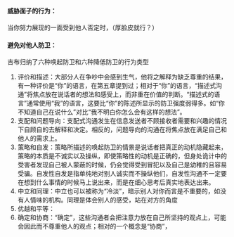 #### 威胁面子的行为：
当你努力展现的一面受到他人否定时，（厚脸皮就行？）
#### 避免对他人防卫：
吉布归纳了六种唤起防卫和六种降低防卫的行为类型
1. 评价和描述：大部分人在争吵中会感到生气，他将之解释为缺乏尊重的结果，有一种评价是“你”的语言，在第五章提到过；相对于“你”的语言，“描述式沟通”将焦点放在说话者的想法和感受上，而非重在价值的判断。“描述式的语言”通常使用“我”的语言，这要比“你”的陈述所显示的防卫强度弱得多。如“你不知道自己在说什么”对比“我不明白你怎么会有这样的想法”。
2. 支配和问题导向：支配式沟通发生在信息发送者不顾接收者需要和兴趣的情况下自顾自的去解释和决定。相反的，问题导向的沟通在将焦点放在满足自己和他人的需求上。
3. 策略和自发：策略所描述的唤起防卫的情景是说话者把真正的动机隐藏起来，策略的本质是不诚实以及操纵，即使策略性的动机是正确的，但身处诡计中的受害者发现自己被人蒙蔽的时候，仍会觉得受到冒犯以及自己是幼稚的且容易受骗。自发性自发是指单纯地对别人诚实而不操纵他们，自发性沟通不一定要在想到什么事情的时候马上说出来，而是在细心思考后真实地表达出来。
4. 中立和同理：中立也可以被称为“冷淡”，暗示别人对你而言是不重要的，如没有人情味的机构。同理是体会别人的感受，站在对方的角度
5. 优越和平等：
6. 确定和协商：“确定”，这些沟通者会把注意力放在自己所坚持的观点上，可能会因此而不尊重他人的观点；相对的一个概念是“协商”，
